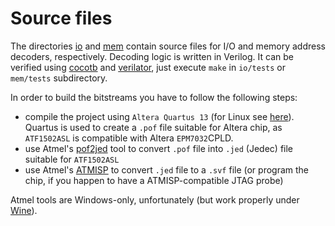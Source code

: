 # Source files

The directories [io](io) and [mem](mem) contain source files for I/O and memory address decoders, respectively. Decoding logic is written in Verilog. It can be verified using [cocotb](https://www.cocotb.org/) and [verilator](https://www.veripool.org/verilator/), just execute `make` in `io/tests` or `mem/tests` subdirectory.

In order to build the bitstreams you have to follow the following steps:

* compile the project using `Altera Quartus 13` (for Linux see [here](https://github.com/codepainters/quartus13/)). Quartus is used to create a `.pof` file suitable for Altera chip, as `ATF1502ASL` is compatible with Altera `EPM7032`CPLD.
* use Atmel's [pof2jed](https://www.microchip.com/en-us/development-tool/pof2jed) tool to convert `.pof` file into `.jed` (Jedec) file suitable for `ATF1502ASL`
* use Atmel's [ATMISP](https://www.microchip.com/en-us/development-tool/atmisp) to convert `.jed` file to a `.svf` file (or program the chip, if you happen to have a ATMISP-compatible JTAG probe)

Atmel tools are Windows-only, unfortunately (but work properly under [Wine](winehq.org)).

